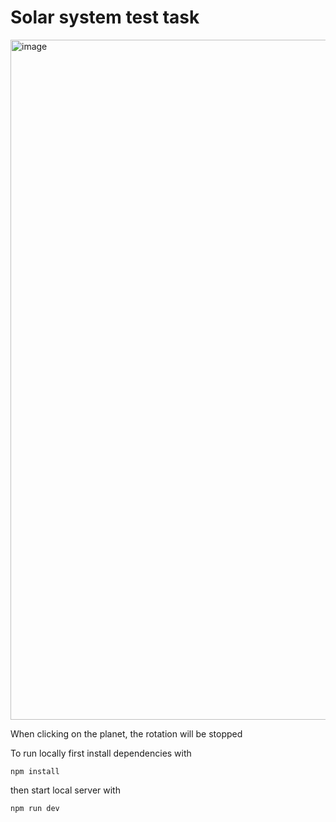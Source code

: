 # Solar system test task
<img width="1088" alt="image" src="https://github.com/user-attachments/assets/6414567a-4a93-4f6b-b9cf-e6c7fcbbe3df">


When clicking on the planet, the rotation will be stopped


To run locally first install dependencies with 
```
npm install
```
then start local server with 
```
npm run dev
```
